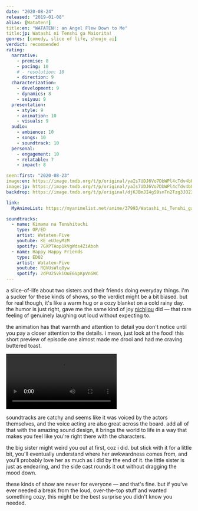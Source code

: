 ```yaml
---
date: "2020-08-24"
released: "2019-01-08"
alias: [Wataten!]
title:en: "WATATEN!: an Angel Flew Down to Me"
title:jp: Watashi ni Tenshi ga Maiorita!
genres: [comedy, slice of life, shoujo ai]
verdict: recommended
rating:
  narrative:
    - premise: 8
    - pacing: 10
    # - resolution: 10
    - direction: 9
  characterization:
    - development: 9
    - dynamics: 8
    - seiyuu: 9
  presentation:
    - style: 9
    - animation: 10
    - visuals: 9
  audio:
    - ambience: 10
    - songs: 10
    - soundtrack: 10
  personal:
    - engagement: 10
    - relatable: 7
    - impact: 8

seen:first: "2020-08-23"
image:en: https://image.tmdb.org/t/p/original/yaIs7UDJ6Vo7DbWPl4cTdv4bUw7.jpg
image:jp: https://image.tmdb.org/t/p/original/yaIs7UDJ6Vo7DbWPl4cTdv4bUw7.jpg
backdrop: https://image.tmdb.org/t/p/original/djKJBmJI4gS9snTn2Tzg3JO23YC.jpg

link:
  MyAnimeList: https://myanimelist.net/anime/37993/Watashi_ni_Tenshi_ga_Maiorita

soundtracks:
  - name: Kimama na Tenshitachi
    type: OP/ED
    artist: Wataten☆Five
    youtube: KE_eUJeyMzM
    spotify: 7GXPTAop1kVgWds4ZiAboh
  - name: Happy Happy Friends
    type: ED02
    artist: Wataten☆Five
    youtube: RQVUsWlq8yw
    spotify: 2dPU25vkiOuE6VpKpVnGWC
---
```


a slice-of-life about two sisters and their friends doing everyday things. i'm a sucker for these kinds of shows, so the verdict might be a bit biased. but for real though, it's like a warm hug or a cozy blanket on a cold rainy day. the humor is just right, gave me the same kind of joy [nichijou](/reviews/anime/nichijou) did — that rare feeling of genuinely laughing out loud without expecting to.

the animation has that warmth and attention to detail you don't notice until you pay a closer attention to the details. i mean, just look at the food! this short preview of episode one almost made me drool and had me craving buttered toast.

![!video#f#hb](./french-toast-breakfast.mp4 "when your little sister makes your breakfast")

soundtracks are catchy and seems like it was voiced by the actors themselves, and the voice acting are also great across the board. add all of that with the amazing sound design, it brings the world to life in a way that makes you feel like you're right there with the characters.

the big sister might weird you out at first, coz i did. but stick with it for a little bit, you'll eventually understand where her awkwardness comes from, and you'll probably love her as much as i did by the end of it. the little sister is just as endearing, and the side cast rounds it out without dragging the mood down.

these kinds of show are never for everyone — and that's fine. but if you've ever needed a break from the loud, over-the-top stuff and wanted something cozy, this might be the best surprise you didn't know you needed.
